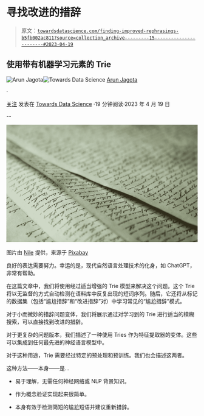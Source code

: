 # 寻找改进的措辞

> 原文：[`towardsdatascience.com/finding-improved-rephrasings-b5fb002ac811?source=collection_archive---------15-----------------------#2023-04-19`](https://towardsdatascience.com/finding-improved-rephrasings-b5fb002ac811?source=collection_archive---------15-----------------------#2023-04-19)

## 使用带有机器学习元素的 Trie

[](https://jagota-arun.medium.com/?source=post_page-----b5fb002ac811--------------------------------)![Arun Jagota](https://jagota-arun.medium.com/?source=post_page-----b5fb002ac811--------------------------------)[](https://towardsdatascience.com/?source=post_page-----b5fb002ac811--------------------------------)![Towards Data Science](https://towardsdatascience.com/?source=post_page-----b5fb002ac811--------------------------------) [Arun Jagota](https://jagota-arun.medium.com/?source=post_page-----b5fb002ac811--------------------------------)

·

[关注](https://medium.com/m/signin?actionUrl=https%3A%2F%2Fmedium.com%2F_%2Fsubscribe%2Fuser%2Fef9ed921edad&operation=register&redirect=https%3A%2F%2Ftowardsdatascience.com%2Ffinding-improved-rephrasings-b5fb002ac811&user=Arun+Jagota&userId=ef9ed921edad&source=post_page-ef9ed921edad----b5fb002ac811---------------------post_header-----------) 发表在 [Towards Data Science](https://towardsdatascience.com/?source=post_page-----b5fb002ac811--------------------------------) ·19 分钟阅读·2023 年 4 月 19 日[](https://medium.com/m/signin?actionUrl=https%3A%2F%2Fmedium.com%2F_%2Fvote%2Ftowards-data-science%2Fb5fb002ac811&operation=register&redirect=https%3A%2F%2Ftowardsdatascience.com%2Ffinding-improved-rephrasings-b5fb002ac811&user=Arun+Jagota&userId=ef9ed921edad&source=-----b5fb002ac811---------------------clap_footer-----------)

--

[](https://medium.com/m/signin?actionUrl=https%3A%2F%2Fmedium.com%2F_%2Fbookmark%2Fp%2Fb5fb002ac811&operation=register&redirect=https%3A%2F%2Ftowardsdatascience.com%2Ffinding-improved-rephrasings-b5fb002ac811&source=-----b5fb002ac811---------------------bookmark_footer-----------)![](img/b2d3d765f44d8d3e011a1660ef32353e.png)

图片由 [Nile](https://pixabay.com/users/nile-598962/?utm_source=link-attribution&utm_medium=referral&utm_campaign=image&utm_content=623167) 提供，来源于 [Pixabay](https://pixabay.com/)

良好的表达需要努力。幸运的是，现代自然语言处理技术的化身，如 ChatGPT，非常有帮助。

在这篇文章中，我们将使用经过适当增强的 Trie 模型来解决这个问题。这个 Trie 将以无监督的方式自动检测在语料库中反复出现的短词序列。随后，它还将从标记的数据集（包括“尴尬措辞”和“改进措辞”对）中学习常见的“尴尬措辞”模式。

对于小而微妙的措辞问题变体，我们将展示通过对学习到的 Trie 进行适当的模糊搜索，可以直接找到改进的措辞。

对于更复杂的问题版本，我们描述了一种使用 Tries 作为特征提取器的变体。这些可以集成到任何最先进的神经语言模型中。

对于这种用途，Trie 需要经过特定的预处理和预训练。我们也会描述这两者。

这种方法——本身——是…

+   易于理解，无需任何神经网络或 NLP 背景知识。

+   作为概念验证实现起来很简单。

+   本身有效于检测简短的尴尬短语并建议重新措辞。
